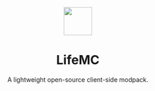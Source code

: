 <p align=center>
  <img src="https://github.com/Nukecraft5419/LifeMC/blob/main/assets/logo/piggy.png" wight="64px" height="64px"/>
<p>

<h1 align=center>LifeMC</h1>
<p align=center>A lightweight open-source client-side modpack.</p>